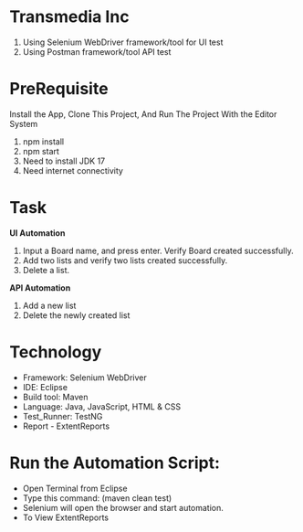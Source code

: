 <h1 align="left">Transmedia Inc</h1>

1. Using Selenium WebDriver framework/tool for UI test
2. Using Postman framework/tool API test


<h1 align="left">PreRequisite</h1>

 Install the App, Clone This Project, And Run The Project With the Editor System

1. npm install
2. npm start
3. Need to install JDK 17
4. Need internet connectivity

<h1 align="left">Task</h1>

**UI Automation**

1. Input a Board name, and press enter. Verify Board created successfully.
2. Add two lists and verify two lists created successfully.
3. Delete a list.
   
**API Automation**

1. Add a new list
2. Delete the newly created list

<h1 align="left">Technology</h1>

- Framework: Selenium WebDriver
- IDE: Eclipse
- Build tool: Maven
- Language: Java, JavaScript, HTML & CSS
- Test_Runner: TestNG
- Report - ExtentReports

<h1 align="left">Run the Automation Script:</h1>

- Open Terminal from Eclipse
- Type this command: (maven clean test)
- Selenium will open the browser and start automation.
- To View ExtentReports
